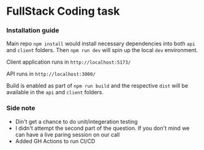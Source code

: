 # FullStack Coding task
### Installation guide
Main repo ``npm install`` would install necessary dependencies into both ``api`` and ```client``` folders.
Then ```npm run dev``` will spin up the local ``dev`` environment. 

Client application runs in ``http://localhost:5173/``

API runs in ``http://localhost:3000/``

Build is enabled as part of ```npm run build```
and the respective `dist` will be available in the ``api`` and ```client``` folders.

### Side note
* Din't get a chance to do unit/integeration testing
* I didn't attempt the second part of the question. If you don't mind we can have a live paring session on our call 
* Added GH Actions to run CI/CD
